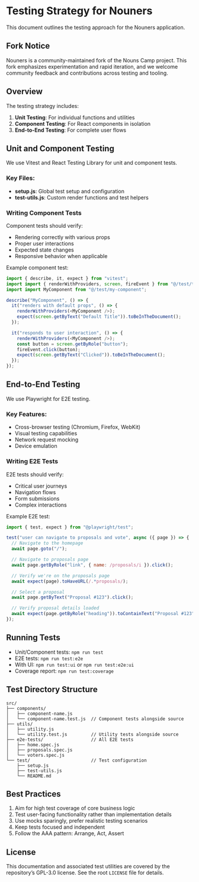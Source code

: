 # Testing Strategy for Nouners

This document outlines the testing approach for the Nouners application.

## Fork Notice

Nouners is a community-maintained fork of the Nouns Camp project. This fork emphasizes experimentation and rapid iteration, and we welcome community feedback and contributions across testing and tooling.

## Overview

The testing strategy includes:

1. **Unit Testing**: For individual functions and utilities
2. **Component Testing**: For React components in isolation
3. **End-to-End Testing**: For complete user flows

## Unit and Component Testing

We use Vitest and React Testing Library for unit and component tests.

### Key Files:

- **setup.js**: Global test setup and configuration
- **test-utils.js**: Custom render functions and test helpers

### Writing Component Tests

Component tests should verify:

- Rendering correctly with various props
- Proper user interactions
- Expected state changes
- Responsive behavior when applicable

Example component test:

```javascript
import { describe, it, expect } from "vitest";
import import { renderWithProviders, screen, fireEvent } from "@/test/test-utils";
import import MyComponent from "@/test/my-component";

describe("MyComponent", () => {
  it("renders with default props", () => {
    renderWithProviders(<MyComponent />);
    expect(screen.getByText("Default Title")).toBeInTheDocument();
  });

  it("responds to user interaction", () => {
    renderWithProviders(<MyComponent />);
    const button = screen.getByRole("button");
    fireEvent.click(button);
    expect(screen.getByText("Clicked")).toBeInTheDocument();
  });
});
```

## End-to-End Testing

We use Playwright for E2E testing.

### Key Features:

- Cross-browser testing (Chromium, Firefox, WebKit)
- Visual testing capabilities
- Network request mocking
- Device emulation

### Writing E2E Tests

E2E tests should verify:

- Critical user journeys
- Navigation flows
- Form submissions
- Complex interactions

Example E2E test:

```javascript
import { test, expect } from "@playwright/test";

test("user can navigate to proposals and vote", async ({ page }) => {
  // Navigate to the homepage
  await page.goto("/");

  // Navigate to proposals page
  await page.getByRole("link", { name: /proposals/i }).click();

  // Verify we're on the proposals page
  await expect(page).toHaveURL(/.*proposals/);

  // Select a proposal
  await page.getByText("Proposal #123").click();

  // Verify proposal details loaded
  await expect(page.getByRole("heading")).toContainText("Proposal #123");
});
```

## Running Tests

- Unit/Component tests: `npm run test`
- E2E tests: `npm run test:e2e`
- With UI: `npm run test:ui` or `npm run test:e2e:ui`
- Coverage report: `npm run test:coverage`

## Test Directory Structure

```
src/
├── components/
│   ├── component-name.js
│   └── component-name.test.js  // Component tests alongside source
├── utils/
│   ├── utility.js
│   └── utility.test.js         // Utility tests alongside source
├── e2e-tests/                  // All E2E tests
│   ├── home.spec.js
│   ├── proposals.spec.js
│   └── voters.spec.js
└── test/                       // Test configuration
    ├── setup.js
    ├── test-utils.js
    └── README.md
```

## Best Practices

1. Aim for high test coverage of core business logic
2. Test user-facing functionality rather than implementation details
3. Use mocks sparingly, prefer realistic testing scenarios
4. Keep tests focused and independent
5. Follow the AAA pattern: Arrange, Act, Assert

## License

This documentation and associated test utilities are covered by the repository’s GPL-3.0 license. See the root `LICENSE` file for details.
